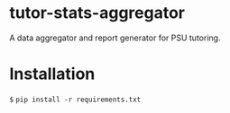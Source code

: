 # tutor-stats-aggregator

A data aggregator and report generator for PSU tutoring.

# Installation

`$` `pip install -r requirements.txt`
